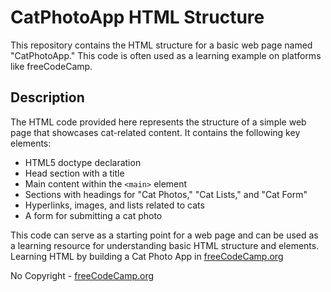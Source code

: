 # CatPhotoApp HTML Structure

This repository contains the HTML structure for a basic web page named "CatPhotoApp." This code is often used as a learning example on platforms like freeCodeCamp.

## Description

The HTML code provided here represents the structure of a simple web page that showcases cat-related content. It contains the following key elements:

- HTML5 doctype declaration
- Head section with a title
- Main content within the `<main>` element
- Sections with headings for "Cat Photos," "Cat Lists," and "Cat Form"
- Hyperlinks, images, and lists related to cats
- A form for submitting a cat photo

This code can serve as a starting point for a web page and can be used as a learning resource for understanding basic HTML structure and elements.
Learning HTML by building a Cat Photo App in [freeCodeCamp.org](https://www.freecodecamp.org)


No Copyright - [freeCodeCamp.org](https://www.freecodecamp.org)
